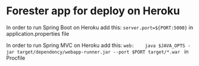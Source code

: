 # Forester app for deploy on Heroku

In order to run Spring Boot on Heroku add this:
```server.port=${PORT:5000}```
in application.properties file

In order to run Spring MVC on Heroku add this:
```web:    java $JAVA_OPTS -jar target/dependency/webapp-runner.jar --port $PORT target/*.war ```
in Procfile
